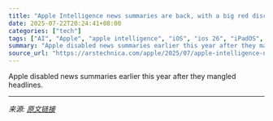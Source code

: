 ```yaml
---
title: "Apple Intelligence news summaries are back, with a big red disclaimer"
date: 2025-07-22T20:24:41+08:00
categories: ["tech"]
tags: ["AI", "Apple", "apple intelligence", "iOS", "ios 26", "iPadOS", "ipados 26", "MacOS", "macos 26"]
summary: "Apple disabled news summaries earlier this year after they mangled headlines."
source_url: "https://arstechnica.com/apple/2025/07/apple-intelligence-news-summaries-are-back-with-a-big-red-disclaimer/"
---
```


Apple disabled news summaries earlier this year after they mangled headlines.

---

*来源: [原文链接](https://arstechnica.com/apple/2025/07/apple-intelligence-news-summaries-are-back-with-a-big-red-disclaimer/)*
